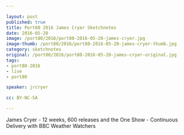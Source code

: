 ```yaml
---

layout: post
published: true
title: Port80 2016 James Cryer Sketchnotes
date: 2016-05-20
image: /port80/2016/port80-2016-05-20-james-cryer.jpg
image-thumb: /port80/2016/port80-2016-05-20-james-cryer-thumb.jpg
category: sketchnotes
original: /port80/2016/port80-2016-05-20-james-cryer-original.jpg
tags:
- port80-2016
- live
- port80

speaker: jrcryer

cc: BY-NC-SA

---
```


James Cryer - 12 weeks, 600 releases and the One Show - Continuous Delivery with BBC Weather Watchers
